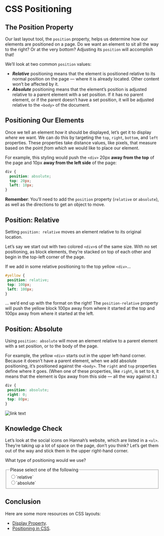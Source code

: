# CSS Positioning

## The Position Property

Our last layout tool, the `position` property, helps us determine how our elements are positioned on a page. Do we want an element to sit all the way to the right? Or at the very bottom? Adjusting its `position` will accomplish that!

We’ll look at two common `position` values:
* ***Relative*** positioning means that the element is positioned relative to its normal position on the page — where it is already located. Other content won’t be affected by it.
* ***Absolute*** positioning means that the element’s position is adjusted relative to a parent element with a set position. If it has no parent element, or if the parent doesn’t have a set position, it will be adjusted relative to the `<body>` of the document.

## Positioning Our Elements

Once we tell an element _how_ it should be displayed, let’s get it to display _where_ we want. We can do this by targeting the `top`, `right`, `bottom`, and `left` properties. These properties take distance values, like pixels, that measure based on the point _from which_ we would like to place our element. 

For example, this styling would push the `<div>` 20px **away from the top** of the page and 10px **away from the left side** of the page:

```css
div {
  position: absolute;
  top: 20px;
  left: 10px;
}
```
**Remember**: You’ll need to add the `position` property (`relative` or `absolute`), as well as the directions to get an object to move.

## Position: Relative

Setting `position: relative` moves an element relative to its original location.

Let’s say we start out with two colored `<div>`s of the same size. With no set positioning, as block elements, they’re stacked on top of each other and begin in the top-left corner of the page.

If we add in some relative positioning to the top yellow `<div>`...

```css
#yellow {
 position: relative;
 top: 100px;
 left: 100px;
}
```

... we’d end up with the format on the right! The `position-relative` property will push the yellow block 100px away from where it started at the top and 100px away from where it started at the left.

## Position: Absolute

Using `position: absolute` will move an element relative to a parent element with a set position, or to the body of the page. 

For example, the yellow `<div>` starts out in the upper left-hand corner. Because it doesn’t have a parent element, when we add absolute positioning, it’s positioned against the `<body>`. The `right` and `top` properties define where it goes. (When one of these properties, like `right`, is set to `0`, it means that the element is 0px away from this side — all the way against it.)

```css
div {
 position: absolute;
 right: 0;
 top: 80px;
}
```

![link text](https://ga-instruction.s3.amazonaws.com/assets/intro-tech/css-unit-assets/no-positioning-absolute-positioning.png)


## Knowledge Check

Let’s look at the social icons on Hannah’s website, which are listed in a `<ul>`. They’re taking up a lot of space on the page, don’t you think? Let’s get them out of the way and stick them in the upper right-hand corner.

What type of positioning would we use?

<fieldset>
  <legend>Please select one of the following</legend>
  <input type="radio" name="action" id="track" value="track" /><label for="track">`relative`</label><br />
  <input type="radio" name="action" id="event" value="event"  correct="true" /><label for="event">`absolute`</label><br />
</fieldset>

## Conclusion

Here are some more resources on CSS layouts:
* <a href="http://learnlayout.com/display.html" target="_blank" rel="noreferrer noopener">Display Property</a>.
* <a href="http://learnlayout.com/position.html" target="_blank" rel="noreferrer noopener">Positioning in CSS</a>.
